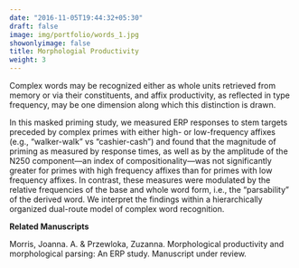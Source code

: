 ```yaml
---
date: "2016-11-05T19:44:32+05:30"
draft: false
image: img/portfolio/words_1.jpg
showonlyimage: false
title: Morphologial Productivity
weight: 3
---
```


Complex words may be recognized either as whole units retrieved from memory or via their constituents, and affix productivity, as reflected in type frequency, may be one dimension along which this distinction is drawn. 

<!--more-->

In this masked priming study, we measured ERP responses to stem targets preceded by complex primes with either high- or low-frequency affixes (e.g., “walker-walk” vs “cashier-cash”) and found that the magnitude of priming as measured by response times, as well as by the amplitude of the N250 component—an index of compositionality—was not significantly greater for primes with high frequency affixes than for primes with low frequency affixes. In contrast, these measures were modulated by the relative frequencies of the base and whole word form, i.e., the “parsability” of the derived word. We interpret the findings within a hierarchically organized dual-route model of complex word recognition. 

**Related Manuscripts**

Morris, Joanna. A. & Przewloka, Zuzanna.  Morphological productivity and morphological parsing: An ERP study.  Manuscript under review.
